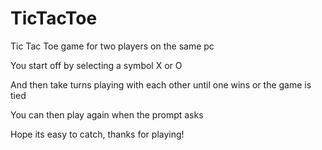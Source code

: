 # TicTacToe
Tic Tac Toe game for two players on the same pc

You start off by selecting a symbol X or O

And then take turns playing with each other until one wins or the game is tied

You can then play again when the prompt asks

Hope its easy to catch, thanks for playing!
